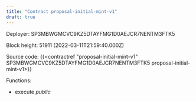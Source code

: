 ```yaml
---
title: "Contract proposal-initial-mint-v1"
draft: true
---
```

Deployer: SP3MBWGMCVC9KZ5DTAYFMG1D0AEJCR7NENTM3FTK5


 



Block height: 51911 (2022-03-11T21:59:40.000Z)

Source code: {{<contractref "proposal-initial-mint-v1" SP3MBWGMCVC9KZ5DTAYFMG1D0AEJCR7NENTM3FTK5 proposal-initial-mint-v1>}}

Functions:

* execute _public_
